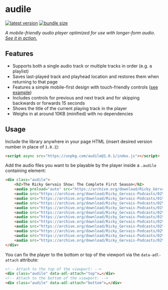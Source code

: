 audile
======

[![latest version](https://img.shields.io/npm/v/audile?style=for-the-badge)](https://www.npmjs.com/package/audile)
[![bundle size](https://img.shields.io/bundlephobia/minzip/audile?style=for-the-badge)](https://bundlephobia.com/package/audile)

_A mobile-friendly audio player optimized for use with longer-form audio. [See it in action.](https://www.chrispattonmusic.com/nissas-flute/)_

Features
--------

* Supports both a single audio track or multiple tracks in order (e.g. a playlist)
* Saves last-played track and playhead location and restores them when returning to that page
* Features a simple mobile-first design with touch-friendly controls ([see example](https://www.chrispattonmusic.com/nissas-flute/))
* Includes controls for previous and next track and for skipping backwards or forwards 15 seconds
* Shows the title of the current playing track in the player
* Weighs in at around 10KB (minified) with no dependencies

Usage
-----
Include the library anywhere in your page HTML (insert desired version number in place of `1.0.1`):

```html
<script async src="https://unpkg.com/audile@1.0.1/index.js"></script>
```

Add the audio files you want to be playable by the player inside a `.audile` containing element:

```html
<div class="audile">
    <h2>The Ricky Gervais Show: The Complete First Season</h2>
    <audio preload="auto" src="https://archive.org/download/Ricky_Gervais-Podcasts/01%20Episode%20One.mp3" title="Episode One"></audio>
    <audio src="https://archive.org/download/Ricky_Gervais-Podcasts/02%20Episode%20Two.mp3" title="Episode Two"></audio>
    <audio src="https://archive.org/download/Ricky_Gervais-Podcasts/01%20Episode%20Three.mp3" title="Episode Three"></audio>
    <audio src="https://archive.org/download/Ricky_Gervais-Podcasts/02%20Episode%20Four.mp3" title="Episode Four"></audio>
    <audio src="https://archive.org/download/Ricky_Gervais-Podcasts/01%20Episode%20Five.mp3" title="Episode Five"></audio>
    <audio src="https://archive.org/download/Ricky_Gervais-Podcasts/02%20Episode%20Six.mp3" title="Episode Six"></audio>
    <audio src="https://archive.org/download/Ricky_Gervais-Podcasts/01%20Episode%20Seven.mp3" title="Episode Seven"></audio>
    <audio src="https://archive.org/download/Ricky_Gervais-Podcasts/02%20Episode%20Eight.mp3" title="Episode Eight"></audio>
    <audio src="https://archive.org/download/Ricky_Gervais-Podcasts/02%20Episode%20Nine.mp3" title="Episode Nine"></audio>
    <audio src="https://archive.org/download/Ricky_Gervais-Podcasts/02%20Episode%20Ten.mp3" title="Episode Ten"></audio>
    <audio src="https://archive.org/download/Ricky_Gervais-Podcasts/02%20Episode%20Eleven.mp3" title="Episode Eleven"></audio>
    <audio src="https://archive.org/download/Ricky_Gervais-Podcasts/02%20Episode%20Twelve.mp3" title="Episode Twelve"></audio>
</div>
```
You can fix the player to the bottom or top of the viewport via the `data-adl-attach` attribute:
```html
<!-- Attach to the top of the viewport: -->
<div class="audile" data-adl-attach="top">…</div>
<!-- Attach to the bottom of the viewport: -->
<div class="audile" data-adl-attach="bottom">…</div>
```
